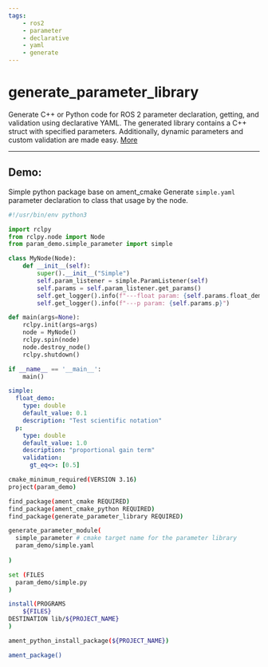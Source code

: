 ```yaml
---
tags:
    - ros2
    - parameter
    - declarative
    - yaml
    - generate
---
```

# generate_parameter_library
Generate C++ or Python code for ROS 2 parameter declaration, getting, and validation using declarative YAML. The generated library contains a C++ struct with specified parameters. Additionally, dynamic parameters and custom validation are made easy.
[More](https://github.com/PickNikRobotics/generate_parameter_library/tree/main)

---

## Demo: 
Simple python package base on ament_cmake
Generate `simple.yaml` parameter declaration to class that usage by the node.

```python
#!/usr/bin/env python3

import rclpy
from rclpy.node import Node
from param_demo.simple_parameter import simple

class MyNode(Node):
    def __init__(self):
        super().__init__("Simple")
        self.param_listener = simple.ParamListener(self)
        self.params = self.param_listener.get_params()
        self.get_logger().info(f"---float param: {self.params.float_demo}") 
        self.get_logger().info(f"---p param: {self.params.p}") 

def main(args=None):
    rclpy.init(args=args)
    node = MyNode()
    rclpy.spin(node)
    node.destroy_node()
    rclpy.shutdown()

if __name__ == '__main__':
    main()
```

```yaml
simple:
  float_demo:
    type: double
    default_value: 0.1
    description: "Test scientific notation"
  p:
    type: double
    default_value: 1.0
    description: "proportional gain term"
    validation:
      gt_eq<>: [0.5]
```

```bash title="CMakeLists.txt"
cmake_minimum_required(VERSION 3.16)
project(param_demo)

find_package(ament_cmake REQUIRED)
find_package(ament_cmake_python REQUIRED)
find_package(generate_parameter_library REQUIRED)

generate_parameter_module(
  simple_parameter # cmake target name for the parameter library
  param_demo/simple.yaml
  
)

set (FILES
  param_demo/simple.py
)

install(PROGRAMS
    ${FILES}
DESTINATION lib/${PROJECT_NAME}
)

ament_python_install_package(${PROJECT_NAME})

ament_package()
```